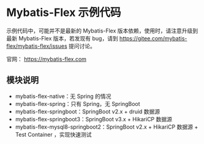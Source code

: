 # Mybatis-Flex 示例代码

示例代码中，可能并不是最新的 Mybatis-Flex 版本依赖，使用时，请注意升级到最新 Mybatis-Flex 版本，若发现有
bug，请到 https://gitee.com/mybatis-flex/mybatis-flex/issues 提问讨论。

官网： https://mybatis-flex.com

## 模块说明

- mybatis-flex-native：无 Spring 的情况
- mybatis-flex-spring：只有 Spring，无 SpringBoot
- mybatis-flex-springboot：SpringBoot v2.x + druid 数据源
- mybatis-flex-springboot3：SpringBoot v3.x + HikariCP 数据源
- mybatis-flex-mysql8-springboot2：SpringBoot v2.x + HikariCP 数据源 + Test Container ，实现快速测试